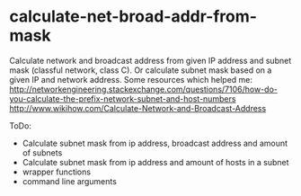 # calculate-net-broad-addr-from-mask
Calculate network and broadcast address from given IP address and subnet mask (classful network, class C). Or calculate subnet mask based on a given IP and network address.
Some resources which helped me:
http://networkengineering.stackexchange.com/questions/7106/how-do-you-calculate-the-prefix-network-subnet-and-host-numbers
http://www.wikihow.com/Calculate-Network-and-Broadcast-Address

ToDo:
- Calculate subnet mask from ip address, broadcast address and amount of subnets
- Calculate subnet mask from ip address and amount of hosts in a subnet
- wrapper functions 
- command line arguments
